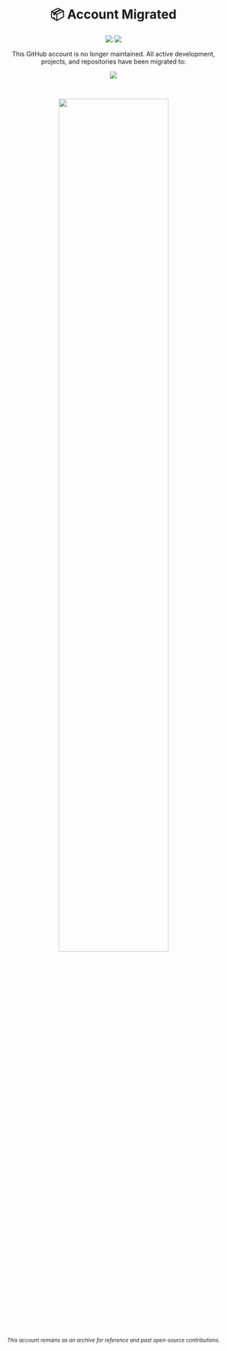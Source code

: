 <h1 align="center">📦 Account Migrated</h1>

<p align="center">
  <img src="https://img.shields.io/badge/status-archived-red?style=for-the-badge" />
  <img src="https://img.shields.io/badge/owner-GoSleepBelall-blueviolet?style=for-the-badge" />
</p>

<p align="center">
  This GitHub account is no longer maintained. All active development, projects, and repositories have been migrated to:
</p>

<p align="center">
  <a href="https://github.com/syed-bilal-bukhari">
    <img src="https://img.shields.io/badge/Visit-New%20Account-2ea44f?style=for-the-badge&logo=github&logoColor=white" />
  </a>
</p>

<br/>

<p align="center">
  <img src="https://user-images.githubusercontent.com/86932331/190357188-a8eb8d88-4b85-4b60-b9ff-631032370cd9.gif" width="70%" />
</p>

<br/>

<p align="center">
  <sub><i>This account remains as an archive for reference and past open-source contributions.</i></sub>
</p>
